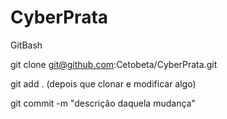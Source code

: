 # CyberPrata

GitBash

git clone git@github.com:Cetobeta/CyberPrata.git

git add . (depois que clonar e modificar algo)

git commit -m "descrição daquela mudança"
